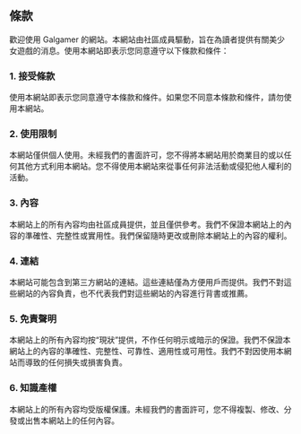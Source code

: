 
## 條款

歡迎使用 Galgamer 的網站。本網站由社區成員驅動，旨在為讀者提供有關美少女遊戲的消息。使用本網站即表示您同意遵守以下條款和條件：

### 1. 接受條款

使用本網站即表示您同意遵守本條款和條件。如果您不同意本條款和條件，請勿使用本網站。

### 2. 使用限制

本網站僅供個人使用。未經我們的書面許可，您不得將本網站用於商業目的或以任何其他方式利用本網站。您不得使用本網站來從事任何非法活動或侵犯他人權利的活動。

### 3. 內容

本網站上的所有內容均由社區成員提供，並且僅供參考。我們不保證本網站上的內容的準確性、完整性或實用性。我們保留隨時更改或刪除本網站上的內容的權利。

### 4. 連結

本網站可能包含到第三方網站的連結。這些連結僅為方便用戶而提供。我們不對這些網站的內容負責，也不代表我們對這些網站的內容進行背書或推薦。

### 5. 免責聲明

本網站上的所有內容均按“現狀”提供，不作任何明示或暗示的保證。我們不保證本網站上的內容的準確性、完整性、可靠性、適用性或可用性。我們不對因使用本網站而導致的任何損失或損害負責。

### 6. 知識產權

本網站上的所有內容均受版權保護。未經我們的書面許可，您不得複製、修改、分發或出售本網站上的任何內容。
